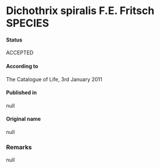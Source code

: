 # Dichothrix spiralis F.E. Fritsch SPECIES

#### Status
ACCEPTED

#### According to
The Catalogue of Life, 3rd January 2011

#### Published in
null

#### Original name
null

### Remarks
null